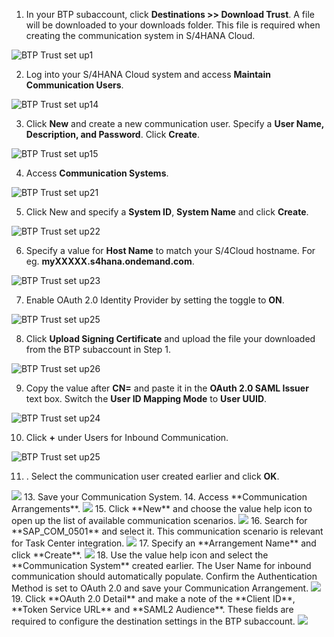 1. In your BTP subaccount, click **Destinations >> Download Trust**.  A file will be downloaded to your downloads folder.  This file is required when creating the communication system in S/4HANA Cloud.

![BTP Trust set up1](2.png)

2. Log into your S/4HANA Cloud system and access **Maintain Communication Users**.

![BTP Trust set up14](14.png)

3. Click **New** and create a new communication user.  Specify a **User Name, Description, and Password**.  Click **Create**.

![BTP Trust set up15](15.png)

4. Access **Communication Systems**.

![BTP Trust set up21](21.png)

5. Click New and specify a **System ID**, **System Name** and click **Create**.

![BTP Trust set up22](22.png)

6. Specify a value for **Host Name** to match your S/4Cloud hostname.  For eg. **myXXXXX.s4hana.ondemand.com**.

![BTP Trust set up23](23.png)

7. Enable OAuth 2.0 Identity Provider by setting the toggle to **ON**.

<img alt="BTP Trust set up25" src="25.png" />

8. Click **Upload Signing Certificate** and upload the file your downloaded from the BTP subaccount in Step 1.

<img alt="BTP Trust set up26" src="26.png" />


9. Copy the value after **CN=** and paste it in the **OAuth 2.0 SAML Issuer** text box.  Switch the **User ID Mapping Mode** to **User UUID**.

<img alt="BTP Trust set up24" src="24.png" />

10. Click **+** under Users for Inbound Communication.

<img alt="BTP Trust set up25" src="27.png" />

11. . Select the communication user created earlier and click **OK**.
<img src="28.png" />
13. Save your Communication System.
14. Access **Communication Arrangements**.
<img src="16.png" />
15. Click **New** and choose the value help icon to open up the list of available communication scenarios.
<img src="17.png" />
16. Search for **SAP_COM_0501** and select it. This communication scenario is relevant for Task Center integration.
<img src="18.png" />
17. Specify an **Arrangement Name** and click **Create**.
<img src="19.png" />
18. Use the value help icon and select the **Communication System** created earlier.  The User Name for inbound communication should automatically populate.  Confirm the Authentication Method is set to OAuth 2.0 and save your Communication Arrangement.
<img src="29.png" /> 
19. Click **OAuth 2.0 Detail** and make a note of the **Client ID**, **Token Service URL** and **SAML2 Audience**.  These fields are required to configure the destination settings in the BTP subaccount.
<img src="30.png" />
